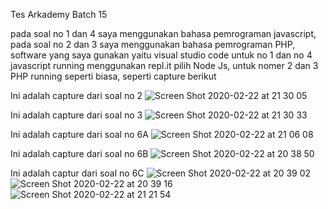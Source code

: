 Tes Arkademy Batch 15

pada soal no 1 dan 4 saya menggunakan bahasa pemrograman javascript, pada soal no 2 dan 3 saya menggunakan bahasa pemrograman PHP, software yang saya gunakan yaitu visual studio code
untuk no 1 dan no 4 javascript running menggunakan repl.it pilih Node Js, untuk nomer 2 dan 3 PHP running seperti biasa, seperti capture berikut

Ini adalah capture dari soal no 2
![Screen Shot 2020-02-22 at 21 30 05](https://user-images.githubusercontent.com/55216349/75094107-b0666500-55ba-11ea-873d-0c208c1ab60a.png)


Ini adalah capture dari soal no 3
![Screen Shot 2020-02-22 at 21 30 33](https://user-images.githubusercontent.com/55216349/75094110-b2c8bf00-55ba-11ea-9dfa-174675ad17fa.png)


Ini adalah capture dari soal no 6A
![Screen Shot 2020-02-22 at 21 06 08](https://user-images.githubusercontent.com/55216349/75093888-9035a680-55b8-11ea-9731-87320dfe770a.png)

Ini adalah capture dari soal no 6B
![Screen Shot 2020-02-22 at 20 38 50](https://user-images.githubusercontent.com/55216349/75093921-dbe85000-55b8-11ea-896f-df65de710980.png)

Ini adalah captur dari soal no 6C
![Screen Shot 2020-02-22 at 20 39 02](https://user-images.githubusercontent.com/55216349/75093924-dee34080-55b8-11ea-8c4d-644b8b403b53.png)
![Screen Shot 2020-02-22 at 20 39 16](https://user-images.githubusercontent.com/55216349/75093926-e3a7f480-55b8-11ea-9980-8f4e214b94d0.png)
![Screen Shot 2020-02-22 at 21 21 54](https://user-images.githubusercontent.com/55216349/75093994-78125700-55b9-11ea-9b2a-a5f73c851338.png)
